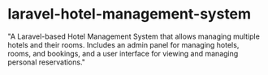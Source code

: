 # laravel-hotel-management-system
"A Laravel-based Hotel Management System that allows managing multiple hotels and their rooms. Includes an admin panel for managing hotels, rooms, and bookings, and a user interface for viewing and managing personal reservations."
